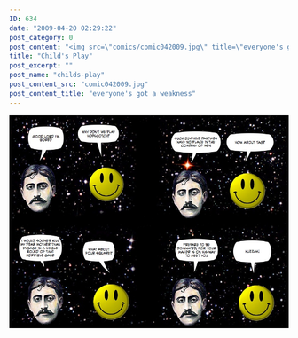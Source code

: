 ```yaml
---
ID: 634
date: "2009-04-20 02:29:22"
post_category: 0
post_content: "<img src=\"comics/comic042009.jpg\" title=\"everyone's got a weakness\" />"
title: "Child's Play"
post_excerpt: ""
post_name: "childs-play"
post_content_src: "comic042009.jpg"
post_content_title: "everyone's got a weakness"
---
```



[![everyone's got a weakness](/comics-hi-res/comic042009.jpg)](/comics-hi-res/comic042009.jpg)

